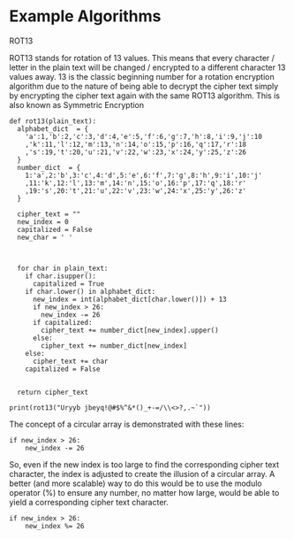 # Example Algorithms

 ROT13

 ROT13 stands for rotation of 13 values. This means that every character / letter in the plain text will be changed / encrypted to a different character 13 values
 away. 13 is the classic beginning number for a rotation encryption algorithm due to the nature of being able to decrypt the cipher text simply by encrypting the
 cipher text again with the same ROT13 algorithm. This is also known as Symmetric Encryption


    def rot13(plain_text):
      alphabet_dict  = {
        'a':1,'b':2,'c':3,'d':4,'e':5,'f':6,'g':7,'h':8,'i':9,'j':10
        ,'k':11,'l':12,'m':13,'n':14,'o':15,'p':16,'q':17,'r':18
        ,'s':19,'t':20,'u':21,'v':22,'w':23,'x':24,'y':25,'z':26
      }
      number_dict  = {
        1:'a',2:'b',3:'c',4:'d',5:'e',6:'f',7:'g',8:'h',9:'i',10:'j'
        ,11:'k',12:'l',13:'m',14:'n',15:'o',16:'p',17:'q',18:'r'
        ,19:'s',20:'t',21:'u',22:'v',23:'w',24:'x',25:'y',26:'z'
      }

      cipher_text = ""
      new_index = 0
      capitalized = False
      new_char = ' '

  
    
      for char in plain_text:
        if char.isupper():
          capitalized = True
        if char.lower() in alphabet_dict:      
          new_index = int(alphabet_dict[char.lower()]) + 13
          if new_index > 26:
            new_index -= 26
          if capitalized:
            cipher_text += number_dict[new_index].upper()
          else:
            cipher_text += number_dict[new_index]
        else:
          cipher_text += char
        capitalized = False
    
    
      return cipher_text

    print(rot13("Uryyb jbeyq!@#$%^&*()_+-=/\\<>?,.~`"))

  The concept of a circular array is demonstrated with these lines:
  
    if new_index > 26:
        new_index -= 26
        
   So, even if the new index is too large to find the corresponding cipher text character, the index is adjusted to create the illusion of a circular array.
   A better (and more scalable) way to do this would be to use the modulo operator (%) to ensure any number, no matter how large, would be able to yield a 
   corresponding cipher text character.
   
    if new_index > 26:
        new_index %= 26
